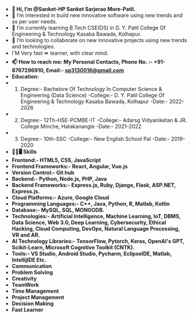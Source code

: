 - <b>👋 Hi, I’m @Sanket-HP Sanket Sarjerao More-Patil.</b>
- 👀 I’m interested in build new innovative software using new trends and as per user needs.
- 🌱 I’m currently learning B.Tech CSE(DS) in D. Y. Patil College Of Engineering & Technology Kasaba Bawada, Kolhapur.
- 💞️ I’m looking to collaborate on new innovative projects using new trends and technologies.
- I'M Very fast ⏩ learner, with clear mind.
- <b>📫 How to reach me: My Personal Contacts, Phone No. :- +91-8767296910, Email:- sp3130016@gmail.com</b>
- <b>Education:</b>
- 1) Degree:- Bachelore Of Technology In Computer Science & Engineering (Data Science)
     -College:- D. Y. Patil College Of Engineering & Technology Kasaba Bawada, Kolhapur
     -Date:- 2022-2026
- 2) Degree:- 12Th-HSE-PCMBE-IT
     -College:- Adarsg Vidyaniketan & JR. College Minche, Hatakanangle
     -Date:- 2021-2022
- 3) Degree:- 10th-SSC
     -College:- New English School Pal
     -Date:- 2019-2020     
- <b>🤹‍♂️🖥️ Skills</b>
- <b>Frontend:-<b> HTML5, CSS, JavaScript
- <b>Frontend Frameworks:-</b> React, Angular, Vue.js
- <b>Version Control:-</b> Git hub
- <b>Backend:-</b> Python, Node.js, PHP, Java
- <b>Backend Frameworks:-<b> Express.js, Ruby, Django, Flask, ASP.NET, Express.js.
- <b>Cloud Platforms:-</b> Azure, Google Cloud
- <b>Programming Languages:-</b> C++, Java, Python, R, Matlab, Kotlin
- <b>Database:-</b> MySQL, SQL, MONGODB.
- <b>Technologies:-</b> Artificial Intelligence, Machine Learning, IoT, DBMS, Data Science, Web 3.0, Deep Learning, Cybersecurity, Ethical Hacking, Cloud Computing, DevOps, Natural Language Processing, VR and AR.
- <b>AI Technology Libraries:-</b> TensorFlow, Pytorch, Keras, OpenAI's GPT, Scikit-Learn, Microsoft Cognitive Toolkit (CNTK).
- <b>Tools:-</b> VS Studio, Android Studio, Pycharm, EclipseIDE, Matlab, IntellijIDE Etc.
- <b>Communication</b>
- <b>Problem Solving</b>
- <b>Creativity</b>
- <b>TeamWork</b>
- <b>Time Management</b>
- <b>Project Management</b>
- <b>Decision Making</b>
- <b>Fast Learner</b> 

<!---
Sanket-HP/Sanket-HP is a ✨ special ✨ repository because its `README.md` (this file) appears on your GitHub profile.
You can click the Preview link to take a look at your changes.
--->
